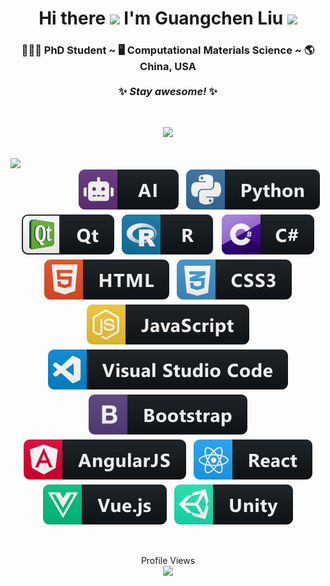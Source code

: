 <div align="center">
   <h1>
      Hi there 
      <img src="https://media.giphy.com/media/hvRJCLFzcasrR4ia7z/giphy.gif" width="50px"> 
      I'm Guangchen Liu 
      <img src="https://media.giphy.com/media/WUlplcMpOCEmTGBtBW/giphy.gif" width="60px">
   </h1>
   
   <h3>
      👨🏻‍🎓 PhD Student ~ 🖥 Computational Materials Science ~ 🌎 China, USA <br> <br>
      ✨ <i>Stay awesome!</i> ✨ <br>
   </h3>
</div>

<br>

<p align="center">
   <a href="https://github.com/anuraghazra/github-readme-stats">
      <img src="https://github-readme-stats.vercel.app/api?username=aguang5241&&show_icons=true&theme=radical">
   </a>
</p>

<br>

<img align="left" width="100px" src="https://media.giphy.com/media/BXjqytvu9bKzCUHdzz/giphy.gif">

<p align="center">
   <!-- For more icons please follow  https://github.com/MikeCodesDotNET/ColoredBadges -->
   <img src="./res/svg/dev/misc/ai.svg" alt="ai" style="vertical-align:top; margin:4px">
   <img src="./res/svg/dev/languages/python.svg" alt="python" style="vertical-align:top; margin:4px">
   <img src="./res/svg/dev/frameworks/qt.svg" alt="qt" style="vertical-align:top; margin:4px">
   <img src="./res/svg/dev/languages/r.svg" alt="r" style="vertical-align:top; margin:4px">
   <img src="./res/svg/dev/languages/csharp.svg" alt="csharp" style="vertical-align:top; margin:4px">
   <img src="./res/svg/dev/languages/html.svg" alt="html" style="vertical-align:top; margin:4px">
   <img src="./res/svg/dev/languages/css3.svg" alt="css3" style="vertical-align:top; margin:4px">
   <img src="./res/svg/dev/languages/js.svg" alt="js" style="vertical-align:top; margin:4px">
   <img src="./res/svg/dev/tools/visualstudio_code.svg" alt="visualstudio_code" style="vertical-align:top; margin:4px">
   <img src="./res/svg/dev/frameworks/bootstrap.svg" alt="bootstrap" style="vertical-align:top; margin:4px">
   <img src="./res/svg/dev/frameworks/angular.svg" alt="angular" style="vertical-align:top; margin:4px">
   <img src="./res/svg/dev/frameworks/react.svg" alt="react" style="vertical-align:top; margin:4px">
   <img src="./res/svg/dev/frameworks/vue.svg" alt="vue" style="vertical-align:top; margin:4px">
   <img src="./res/svg/dev/frameworks/unity.svg" alt="unity" style="vertical-align:top; margin:4px">
</p>

<br>

<p align="center">
   Profile Views <br>
   <img src="https://profile-counter.glitch.me/aguang5241/count.svg" />
</p>

